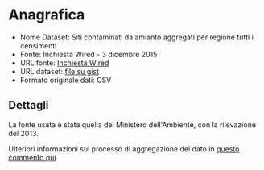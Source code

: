 # Anagrafica

- Nome Dataset: Siti contaminati da amianto aggregati per regione tutti i censimenti
- Fonte: Inchiesta Wired - 3 dicembre 2015
- URL fonte: [Inchiesta Wired](http://www.wired.it/attualita/ambiente/2015/12/03/nuova-mappatura-amianto/)
- URL dataset: [file su gist](https://gist.github.com/datajournalism-it/7364daa6aff23bbbaca5a294662ad65e)
- Formato originale dati: CSV

## Dettagli

La fonte usata è stata quella del Ministero dell'Ambiente, con la rilevazione del 2013.

Ulteriori informazioni sul processo di aggregazione del dato in [questo commento qui](https://github.com/spaghetti-open-data/code4health-amianto/issues/5#issuecomment-221368999)